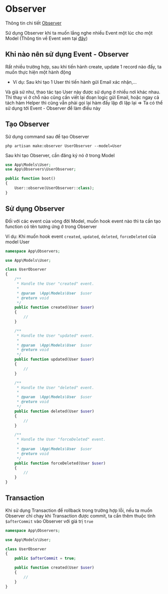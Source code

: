 # Observer

Thông tin chi tiết [Observer](https://laravel.com/docs/8.x/eloquent#observers)

Sử dụng Observer khi ta muốn lắng nghe nhiều Event một lúc cho một Model (Thông tin về Event xem tại [đây](model.md#Event))

## Khi nào nên sử dụng Event - Observer

Rất nhiều trường hợp, sau khi tiến hành create, update 1 record nào đấy, ta muốn thực hiện một hành động
- Ví dụ: Sau khi tạo 1 User thì tiến hành gửi Email xác nhận,...

Và giả sử như, thao tác tạo User này được sử dụng ở nhiều nơi khác nhau. Thì thay vì ở chỗ nào cũng cần viết lại đoạn logic gửi Email, hoặc ngay cả tách hàm Helper thì cũng vẫn phải gọi lại hàm đấy lặp đi lặp lại => Ta có thể sử dụng tới Event - Observer để làm điều này

## Tạo Observer

Sử dụng command sau để tạo Observer

```
php artisan make:observer UserObserver --model=User
```

Sau khi tạo Observer, cần đăng ký nó ở trong Model

```php
use App\Models\User;
use App\Observers\UserObserver;

public function boot()
{
    User::observe(UserObserver::class);
}
```

## Sử dụng Observer

Đối với các event của vòng đời Model, muốn hook event nào thì ta cần tạo function có tên tương ứng ở trong Observer

Ví dụ: Khi muốn hook event `created`, `updated`, `deleted`, `forceDeleted` của model User

```php
namespace App\Observers;

use App\Models\User;

class UserObserver
{
    /**
     * Handle the User "created" event.
     *
     * @param  \App\Models\User  $user
     * @return void
     */
    public function created(User $user)
    {
        //
    }

    /**
     * Handle the User "updated" event.
     *
     * @param  \App\Models\User  $user
     * @return void
     */
    public function updated(User $user)
    {
        //
    }

    /**
     * Handle the User "deleted" event.
     *
     * @param  \App\Models\User  $user
     * @return void
     */
    public function deleted(User $user)
    {
        //
    }

    /**
     * Handle the User "forceDeleted" event.
     *
     * @param  \App\Models\User  $user
     * @return void
     */
    public function forceDeleted(User $user)
    {
        //
    }
}
```

## Transaction

Khi sử dụng Transaction để rollback trong trường hợp lỗi, nếu ta muốn Observer chỉ chạy khi Transaction được commit, ta cần thêm thuộc tính `$afterCommit` vào Observer với giá trị `true`

```php
namespace App\Observers;

use App\Models\User;

class UserObserver
{
    public $afterCommit = true;

    public function created(User $user)
    {
        //
    }
}
```
